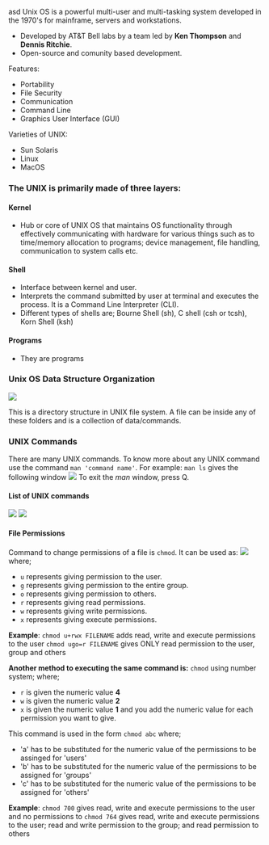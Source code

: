 asd
Unix OS is a powerful multi-user and multi-tasking system developed in the 1970's for mainframe, servers and workstations.
- Developed by AT&T Bell labs by a team led by **Ken Thompson** and **Dennis Ritchie**.
- Open-source and comunity based development.

Features:
- Portability
- File Security
- Communication
- Command Line
- Graphics User Interface (GUI)

Varieties of UNIX:
- Sun Solaris
- Linux
- MacOS

### The UNIX is primarily made of three layers:

#### Kernel
- Hub or core of UNIX OS that maintains OS functionality through effectively communicating with hardware for various things such as to time/memory allocation to programs; device management, file handling, communication to system calls etc.

#### Shell
- Interface between kernel and user.
- Interprets the command submitted by user at terminal and executes the process. It is a Command Line Interpreter (CLI).
- Different types of shells are; Bourne Shell (sh), C shell (csh or tcsh), Korn Shell (ksh)

#### Programs
- They are programs

### Unix OS Data Structure Organization
![](https://i.imgur.com/WVG34cS.png)

This is a directory structure in UNIX file system. A file can be inside any of these folders and is a collection of data/commands.

### UNIX Commands
There are many UNIX commands. To know more about any UNIX command use the command `man 'command name'`.
For example: `man ls` gives the following window
![](https://i.imgur.com/y0HzfjJ.png)
To exit the *man* window, press Q.

#### List of UNIX commands
![](https://i.imgur.com/lvzIq5P.png)
![](https://i.imgur.com/6izGYlr.png)

#### File Permissions
Command to change permissions of a file is `chmod`. It can be used as:
![](https://i.imgur.com/TfhXK4w.png)
where; 
- `u` represents giving permission to the user.
- `g` represents giving permission to the entire group.
- `o` represents giving permission to others.
- `r` represents giving read permissions.
- `w` represents giving write permissions.
- `x` represents giving execute permissions.

**Example**: 
`chmod u+rwx FILENAME` adds read, write and execute permissions to the user
`chmod ugo=r FILENAME` gives ONLY read permission to the user, group and others

**Another method to executing the same command is:**
`chmod` using number system;
where;
- `r` is given the numeric value **4**
- `w` is given the numeric value **2**
- `x` is given the numeric value **1**
and you add the numeric value for each permission you want to give.

This command is used in the form `chmod abc`
where;
- 'a' has to be substituted for the numeric value of the permissions to be assinged for 'users'
- 'b' has to be substituted for the numeric value of the permissions to be assigned for 'groups'
- 'c' has to be substituted for the numeric value of the permissions to be assigned for 'others'

**Example**:
`chmod 700` gives read, write and execute permissions to the user and no permissions to 
`chmod 764` gives read, write and execute permissions to the user; read and write permission to the group; and read permission to others

